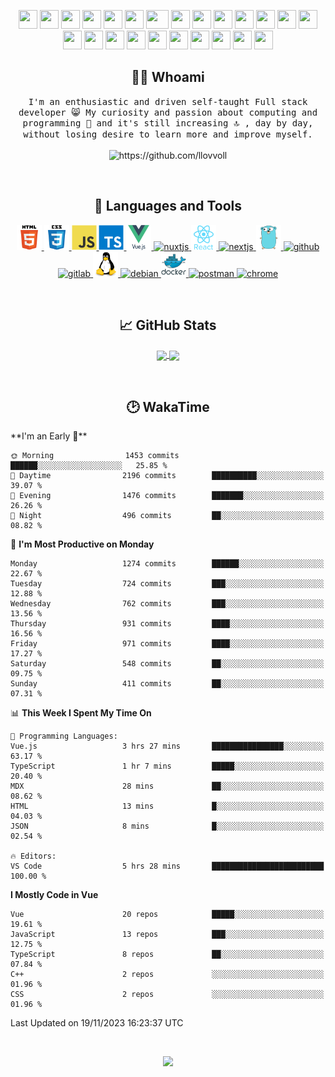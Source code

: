 <p align="center">
  <img
    src="https://cultofthepartyparrot.com/parrots/hd/githubparrot.gif"
    width="30"
    height="30"
  />
  <img
    src="https://cultofthepartyparrot.com/flags/hd/taiwanparrot.gif"
    width="30"
    height="30"
  />
  <img
    src="https://cultofthepartyparrot.com/parrots/hd/coffeeparrot.gif"
    width="30"
    height="30"
  />  
  <img
    src="https://cultofthepartyparrot.com/parrots/hd/bobaparrot.gif"
    width="30"
    height="30"
  />  
  <img
    src="https://cultofthepartyparrot.com/parrots/hd/laptop_parrot.gif"
    width="30"
    height="30"
  />  
  <img
    src="https://cultofthepartyparrot.com/parrots/hd/hackerparrot.gif"
    width="30"
    height="30"
  />    
  <img
    src="https://cultofthepartyparrot.com/parrots/hd/vueparrot.gif"
    width="36"
    height="30"
  />
  <img
    src="https://cultofthepartyparrot.com/parrots/hd/reactparrot.gif"
    width="30"
    height="30"
  />
  <img
    src="https://cultofthepartyparrot.com/parrots/dabparrot.gif"
    width="30"
    height="30"
  />
  <img
    src="https://cultofthepartyparrot.com/parrots/hd/dealwithitnowparrot.gif"
    width="30"
    height="30"
  />  
  <img
    src="https://cultofthepartyparrot.com/parrots/uparrowparrot.gif"
    width="30"
    height="30"
  />  
  <img
    src="https://cultofthepartyparrot.com/parrots/hd/opensourceparrot.gif"
    width="30"
    height="30"
  />
  <img
    src="https://cultofthepartyparrot.com/parrots/hd/hypnoparrotlight.gif"
    width="30"
    height="30"
  />
  <img
    src="https://cultofthepartyparrot.com/parrots/hd/moonparrot.gif"
    width="30"
    height="30"
  />
  <img
    src="https://cultofthepartyparrot.com/parrots/hd/hmmparrot.gif"
    width="30"
    height="30"
  />
  <img
    src="https://cultofthepartyparrot.com/parrots/hd/meldparrot.gif"
    width="30"
    height="30"
  />
  <img
    src="https://cultofthepartyparrot.com/parrots/hd/60fpsparrot.gif"
    width="30"
    height="30"
  />
  <img
    src="https://cultofthepartyparrot.com/parrots/hd/moonwalkingparrot.gif"
    width="30"
    height="30"
  />
  <img
    src="https://cultofthepartyparrot.com/parrots/hd/stableparrot.gif"
    width="30"
    height="30"
  />
  <img
    src="https://cultofthepartyparrot.com/parrots/hd/scienceparrot.gif"
    width="30"
    height="30"
  />
  <img
    src="https://cultofthepartyparrot.com/parrots/hd/pirateparrot.gif"
    width="30"
    height="30"
  />
  <img
    src="https://cultofthepartyparrot.com/parrots/hd/redhatparrot.gif"
    width="30"
    height="30"
  />
  <img
    src="https://cultofthepartyparrot.com/parrots/cryptoparrot.gif"
    width="30"
    height="30"
  />
  <img
    src="https://cultofthepartyparrot.com/parrots/hd/pokeparrot.gif"
    width="30"
    height="30"
  />  
</p>

<h2 align="center">👨‍💻 Whoami</h2>
<p align="center">
  <samp>
    I'm an enthusiastic and driven self-taught Full stack developer 😸 My curiosity and passion about computing and programming 🚀 and it's still increasing 🔝 , day by day, without losing desire to learn more and improve myself.
  </samp>
  <br> <br>
  <img src="https://hits.seeyoufarm.com/api/count/incr/badge.svg?url=https%3A%2F%2Fgithub.com%2Fllovvoll%2FJannchie&count_bg=%233D91C8&title_bg=%23555555&icon=github.svg&icon_color=%23E7E7E7&title=Views&edge_flat=true" alt="https://github.com/llovvoll"/>
</p>

</br>

<h2 align="center">🔧 Languages and Tools</h2>
<p align="center">
  <a href="https://www.w3.org/html/" target="_blank" rel="noreferrer">
    <img
    src="https://raw.githubusercontent.com/devicons/devicon/master/icons/html5/html5-original-wordmark.svg"
    alt="html5"
    width="40"
    height="40"
    />
  </a>
  <a href="https://www.w3schools.com/css/" target="_blank" rel="noreferrer">
    <img
    src="https://raw.githubusercontent.com/devicons/devicon/master/icons/css3/css3-original-wordmark.svg"
    alt="css3"
    width="40"
    height="40"
    />
  </a>
  <a
    href="https://developer.mozilla.org/en-US/docs/Web/JavaScript"
    target="_blank"
    rel="noreferrer"
  >
    <img
    src="https://raw.githubusercontent.com/devicons/devicon/master/icons/javascript/javascript-original.svg"
    alt="javascript"
    width="40"
    height="40"
    />
  </a>
  <a href="https://www.typescriptlang.org/" target="_blank" rel="noreferrer">
    <img
    src="https://raw.githubusercontent.com/devicons/devicon/master/icons/typescript/typescript-original.svg"
    alt="typescript"
    width="40"
    height="40"
    />
  </a>  
  <a href="https://vuejs.org/" target="_blank" rel="noreferrer">
    <img
    src="https://raw.githubusercontent.com/devicons/devicon/master/icons/vuejs/vuejs-original-wordmark.svg"
    alt="vuejs"
    width="40"
    height="40"
    />
  </a>
  <a href="https://nuxtjs.org/" target="_blank" rel="noreferrer">
    <img
    src="https://www.vectorlogo.zone/logos/nuxtjs/nuxtjs-icon.svg"
    alt="nuxtjs"
    width="40"
    height="40"
    />
  </a>  
  <a href="https://reactjs.org/" target="_blank" rel="noreferrer">
    <img
    src="https://raw.githubusercontent.com/devicons/devicon/master/icons/react/react-original-wordmark.svg"
    alt="react"
    width="40"
    height="40"
    />
  </a>
  <a href="https://nextjs.org/" target="_blank" rel="noreferrer">
    <img
    src="https://cdn.worldvectorlogo.com/logos/nextjs-2.svg"
    alt="nextjs"
    width="40"
    height="40"
    />
  </a>
  <a href="https://golang.org" target="_blank" rel="noreferrer">
    <img
    src="https://raw.githubusercontent.com/devicons/devicon/master/icons/go/go-original.svg"
    alt="go"
    width="40"
    height="40"
    />
  </a>  
  <a href="https://github.com/" target="_blank" rel="noreferrer">
    <img
    src="https://cdn.jsdelivr.net/gh/devicons/devicon/icons/github/github-original.svg"
    alt="github"
    width="40"
    height="40"
    />
  </a>
  <a href="https://gitlab.com/" target="_blank" rel="noreferrer">
    <img
    src="https://cdn.jsdelivr.net/gh/devicons/devicon/icons/gitlab/gitlab-original.svg"
    alt="gitlab"
    width="40"
    height="40"
    />
  </a>  
  <a href="https://www.linux.org/" target="_blank" rel="noreferrer">
    <img
    src="https://raw.githubusercontent.com/devicons/devicon/master/icons/linux/linux-original.svg"
    alt="linux"
    width="40"
    height="40"
    />
  </a>
  <a href="https://www.debian.org/" target="_blank" rel="noreferrer">
    <img
    src="https://cdn.jsdelivr.net/gh/devicons/devicon/icons/debian/debian-original.svg"
    alt="debian"
    width="40"
    height="40"
    />
  </a>  
  <a href="https://www.docker.com/" target="_blank" rel="noreferrer">
    <img
    src="https://raw.githubusercontent.com/devicons/devicon/master/icons/docker/docker-original-wordmark.svg"
    alt="docker"
    width="40"
    height="40"
    />
  </a> 
  <a href="https://postman.com" target="_blank" rel="noreferrer">
    <img
    src="https://www.vectorlogo.zone/logos/getpostman/getpostman-icon.svg"
    alt="postman"
    width="40"
    height="40"
    />
  </a>   
  <a href="https://www.google.com/chrome/" target="_blank" rel="noreferrer">
    <img
    src="https://cdn.jsdelivr.net/gh/devicons/devicon/icons/chrome/chrome-original.svg"
    alt="chrome"
    width="40"
    height="40"
    />
  </a>
</p>

</br>

<h2 align="center">📈 GitHub Stats</h2>
<p align="center">
  <a href="https://github.com/MartinHeinz/MartinHeinz">
    <img align="center" src="https://github-readme-stats.vercel.app/api?username=llovvoll&show_icons=true&line_height=27&count_private=true&title_color=ffffff&text_color=c9cacc&icon_color=2bbc8a&bg_color=1d1f21"/>
  </a>
  <a href="https://github.com/MartinHeinz/MartinHeinz">
    <img align="center" src="https://github-readme-stats.vercel.app/api/top-langs/?username=llovvoll&tex&title_color=ffffff&text_color=c9cacc&icon_color=2bbc8a&bg_color=1d1f21&langs_count=3"/>
  </a>
</p>

</br>

<h2 align="center">🕑 WakaTime</h2>
<!--START_SECTION:waka-->
**I'm an Early 🐤** 

```text
🌞 Morning                1453 commits        ██████░░░░░░░░░░░░░░░░░░░   25.85 % 
🌆 Daytime                2196 commits        ██████████░░░░░░░░░░░░░░░   39.07 % 
🌃 Evening                1476 commits        ███████░░░░░░░░░░░░░░░░░░   26.26 % 
🌙 Night                  496 commits         ██░░░░░░░░░░░░░░░░░░░░░░░   08.82 % 
```
📅 **I'm Most Productive on Monday** 

```text
Monday                   1274 commits        ██████░░░░░░░░░░░░░░░░░░░   22.67 % 
Tuesday                  724 commits         ███░░░░░░░░░░░░░░░░░░░░░░   12.88 % 
Wednesday                762 commits         ███░░░░░░░░░░░░░░░░░░░░░░   13.56 % 
Thursday                 931 commits         ████░░░░░░░░░░░░░░░░░░░░░   16.56 % 
Friday                   971 commits         ████░░░░░░░░░░░░░░░░░░░░░   17.27 % 
Saturday                 548 commits         ██░░░░░░░░░░░░░░░░░░░░░░░   09.75 % 
Sunday                   411 commits         ██░░░░░░░░░░░░░░░░░░░░░░░   07.31 % 
```


📊 **This Week I Spent My Time On** 

```text
💬 Programming Languages: 
Vue.js                   3 hrs 27 mins       ████████████████░░░░░░░░░   63.17 % 
TypeScript               1 hr 7 mins         █████░░░░░░░░░░░░░░░░░░░░   20.40 % 
MDX                      28 mins             ██░░░░░░░░░░░░░░░░░░░░░░░   08.62 % 
HTML                     13 mins             █░░░░░░░░░░░░░░░░░░░░░░░░   04.03 % 
JSON                     8 mins              █░░░░░░░░░░░░░░░░░░░░░░░░   02.54 % 

🔥 Editors: 
VS Code                  5 hrs 28 mins       █████████████████████████   100.00 % 
```

**I Mostly Code in Vue** 

```text
Vue                      20 repos            █████░░░░░░░░░░░░░░░░░░░░   19.61 % 
JavaScript               13 repos            ███░░░░░░░░░░░░░░░░░░░░░░   12.75 % 
TypeScript               8 repos             ██░░░░░░░░░░░░░░░░░░░░░░░   07.84 % 
C++                      2 repos             ░░░░░░░░░░░░░░░░░░░░░░░░░   01.96 % 
CSS                      2 repos             ░░░░░░░░░░░░░░░░░░░░░░░░░   01.96 % 
```




 Last Updated on 19/11/2023 16:23:37 UTC
<!--END_SECTION:waka-->

</br>

<p align="center">
  <img src="https://capsule-render.vercel.app/api?type=waving&color=gradient&height=60&section=footer&width=100">
</p>

